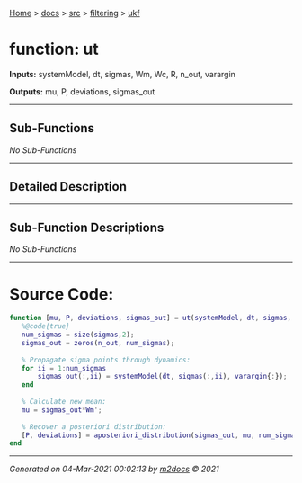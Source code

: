 [Home](../../../index.md) > [docs](../../../docs_index.md) > [src](../../src_index.md) > [filtering](../filtering_index.md) > [ukf](ukf_index.md)  


# function: ut



**Inputs:** systemModel, dt, sigmas, Wm, Wc, R, n_out, varargin

**Outputs:** mu, P, deviations, sigmas_out

 ***

## Sub-Functions

*No Sub-Functions*

 ***

## Detailed Description



 ***

## Sub-Function Descriptions

*No Sub-Functions*

 
 *** 

# Source Code:

 ```matlab 
 function [mu, P, deviations, sigmas_out] = ut(systemModel, dt, sigmas, Wm, Wc, R, n_out, varargin)
    %@code{true}
    num_sigmas = size(sigmas,2);
    sigmas_out = zeros(n_out, num_sigmas);
    
    % Propagate sigma points through dynamics:
    for ii = 1:num_sigmas
        sigmas_out(:,ii) = systemModel(dt, sigmas(:,ii), varargin{:});
    end
    
    % Calculate new mean:
    mu = sigmas_out*Wm'; 
    
    % Recover a posteriori distribution:
    [P, deviations] = aposteriori_distribution(sigmas_out, mu, num_sigmas, Wc, R);
end 
``` 
 
***

*Generated on 04-Mar-2021 00:02:13 by [m2docs](https://github.com/crgnam-research/m2docs) © 2021*

